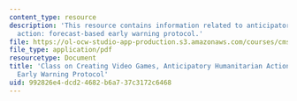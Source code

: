 ```yaml
---
content_type: resource
description: 'This resource contains information related to anticipatory humanitarian
  action: forecast-based early warning protocol.'
file: https://ol-ocw-studio-app-production.s3.amazonaws.com/courses/cms-611j-creating-video-games-fall-2014/992826e4dcd24682b6a737c3172c6468_MITCMS_611JF14_funding.pdf
file_type: application/pdf
resourcetype: Document
title: 'Class on Creating Video Games, Anticipatory Humanitarian Action: Forecast-based
  Early Warning Protocol'
uid: 992826e4-dcd2-4682-b6a7-37c3172c6468
---
```

